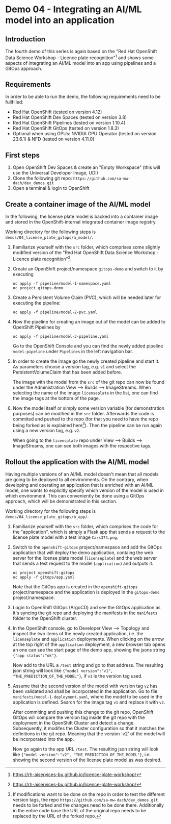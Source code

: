 # Demo 04 - Integrating an AI/ML model into an application

## Introduction
The fourth demo of this series is again based on the "Red Hat OpenShift Data Science Workshop - Licence plate recognition"[^license_plate_desc] and shows some aspects of integrating an AI/ML model into an app using pipelines and a GitOps approach.

## Requirements
In order to be able to run the demo, the following requirements need to be fullfilled:
* Red Hat OpenShift (tested on version 4.12)
* Red Hat OpenShift Dev Spaces (tested on version 3.8)
* Red Hat OpenShift Pipelines (tested on version 1.10.4)
* Red Hat OpenShift GitOps (tested on version 1.8.3)
* Optional when using GPUs: NVIDIA GPU Operator (tested on version 23.6.1) & NFD (tested on version 4.11.0) 

## First steps
1) Open OpenShift Dev Spaces & create an "Empty Workspace" (this will use the Universal Developer Image, UDI)
1) Clone the following git repo: `https://github.com/sa-mw-dach/dev_demos.git`
1) Open a terminal & login to OpenShift

## Create a container image of the AI/ML model
In the following, the license plate model is backed into a container image and stored in the OpenShift-internal integrated container image registry.

Working directory for the following steps is `demos/04_license_plate_gitops/a_model/`.

1) Familiarize yourself with the `src` folder, which comprises some slightly modified version of the "Red Hat OpenShift Data Science Workshop - Licence plate recognition"[^license_plate_desc]. 

1) Create an OpenShift project/namespace `gitops-demo` and switch to it by executing
    ```
    oc apply -f pipeline/model-1-namespace.yaml
    oc project gitops-demo
    ```

1) Create a Persistent Volume Claim (PVC), which will be needed later for executing the pipeline:
    ```
    oc apply -f pipeline/model-2-pvc.yaml
    ```

1) Now the pipeline for creating an image out of the model can be added to OpenShift Pipelines by
    ```
    oc apply -f pipeline/model-3-pipeline.yaml
    ```
    Go to the OpenShift Console and you can find the newly added pipeline `model-pipeline` under `Pipelines` in the left navigation bar.

1) In order to create the image go the newly created pipeline and start it. As parameters choose a version tag, e.g. `v1` and select the PersistentVolumeClaim that has been added before.

    The image with the model from the `src` of the git repo can now be found under the Administration View --> Builds --> ImageStreams. When selecting the name of the image `licenseplate` in the list, one can find the image tags at the bottom of the page.

1) Now the model itself or simply some version variable (for demonstration purposes) can be modified in the `src` folder. Afterwards the code is commited and pushed to the repo (for that you need to have the repo being forked as is explained here[^fork]). Then the pipeline can be run again using a new version tag, e.g. `v2`. 

    When going to the `licensplate` repo under View --> Builds --> ImageStreams, one can see both images with the respective tags. 


## Rollout the application with the AI/ML model
Having multiple versions of an AI/ML model doesn't mean that all models are going to be deployed to all environments. On the contrary, when developing and operating an application that is enriched with an AI/ML model, one wants to explicitly specify which version of the model is used in which environment. This can conveniently be done using a GitOps approach, which will be demonstrated in this section.

Working directory for the following steps is `demos/04_license_plate_gitops/b_app/`.

1) Familiarize yourself with the `src` folder, which comprises the code for the "application", which is simply a Flask app that sends a request to the license plate model with a test image `Cars374.png`.

1) Switch to the `openshift-gitops` project/namespace and add the GitOps application that will deploy the demo application, containg the web server for the license plate model (`licenseplate`) and the web server that sends a test request to the model (`application`) and outputs it.

    ```
    oc project openshift-gitops
    oc apply -f gitops/app.yaml
    ```

    Note that the GitOps app is created in the `openshift-gitops` project/namespace and the application is deployed in the `gitops-demo` project/namespace.

1) Login to OpenShift GitOps (ArgoCD) and see the GitOps application as it's syncing the git repo and deploying the manifests in the `manifests` folder to the OpenShift cluster.

1) In the OpenShift console, go to Developer View --> Topology and inspect the two items of the newly created application, i.e. the `licenseplate` and `application` deployments. When clicking on the arrow at the top right of the `application` deployment, a new browser tab opens an one can see the start page of the demo app, showing the jsons string `{"app status":"ok"}`.

    Now add to the URL a `/test` string and go to that address. The resulting json string will look like `{"model version":"v1", "THE_PREDICTION_OF_THE_MODEL"}`, if `v1` is the version tag used.

1) Assume that the second version of the model with version tag `v2` has been validated and shall be incorporated in the application. Go to file `manifests/model-1-deployment.yaml`, where the model to be used in the application is defined. Search for the image tag `v1` and replace it with `v2`.

    After commiting and pushing this change to the git repo, OpenShift GitOps will compare the version tag inside the git repo with the deployment in the OpenShift Cluster and detect a change. Subsequently, it modifes the Cluster configuration so that it matches the definitions in the git repo. Meaning that the version `v2' of the model will be incorporated into the app.

    Now go again to the app URL `/test`. The resulting json string will look like `{"model version":"v2", "THE_PREDICTION_OF_THE_MODEL"}`, i.e. showing the second version of the license plate model as was desired.


[^license_plate_desc]: https://rh-aiservices-bu.github.io/licence-plate-workshop/
[^fork]: If modifications want to be done on the repo in order to test the different version tags, the repo `https://github.com/sa-mw-dach/dev_demos.git` needs to be forked and the changes need to be done there. Additionally in the entire code base the URL of the original repo needs to be replaced by the URL of the forked repo.

